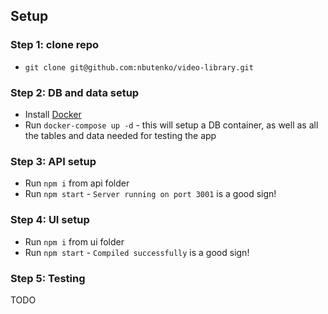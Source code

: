 
## Setup

### Step 1: clone repo
- `git clone git@github.com:nbutenko/video-library.git`

### Step 2: DB and data setup
- Install [Docker](https://docs.docker.com/get-started/)
- Run `docker-compose up -d` - this will setup a DB container, as well as all the tables and data needed for testing the app

### Step 3: API setup
- Run `npm i` from api folder
- Run `npm start` - `Server running on port 3001` is a good sign!

### Step 4: UI setup
- Run `npm i` from ui folder
- Run `npm start` - `Compiled successfully` is a good sign!

### Step 5: Testing
TODO